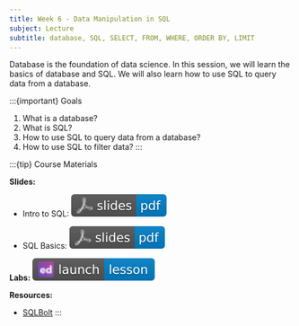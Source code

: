 ```yaml
---
title: Week 6 - Data Manipulation in SQL
subject: Lecture
subtitle: database, SQL, SELECT, FROM, WHERE, ORDER BY, LIMIT
---
```


Database is the foundation of data science. In this session, we will learn the basics of database and SQL. We will also learn how to use SQL to query data from a database.

:::{important} Goals
1. What is a database?
2. What is SQL?
3. How to use SQL to query data from a database?
4. How to use SQL to filter data?
:::

:::{tip} Course Materials 

**Slides:** 

* Intro to SQL: [![](images/slides-pdf-blue-adobeacrobatreader.svg)][pdf link1]

* SQL Basics: [![](images/slides-pdf-blue-adobeacrobatreader.svg)][pdf link2]

**Labs:** [![](images/launch-lesson-blue-ed.svg)][notebook link]

**Resources:**
* [SQLBolt][resource link]
:::

[pdf link1]: https://khlee42.github.io/datahandling-content-pdf/SQLintro.pdf
[pdf link2]: https://khlee42.github.io/datahandling-content-pdf/SQLbasic.pdf
[notebook link]: https://edstem.org/us/courses/46034/lessons/77989
[resource link]: https://sqlbolt.com
